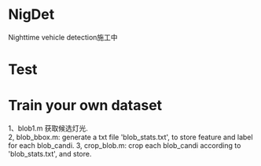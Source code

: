 # NigDet
Nighttime vehicle detection施工中

# Test

# Train your own dataset
1、blob1.m 获取候选灯光.  
2, blob_bbox.m: generate a txt file 'blob_stats.txt', to store feature and label for each blob_candi.
3, crop_blob.m: crop each blob_candi according to 'blob_stats.txt', and store.
